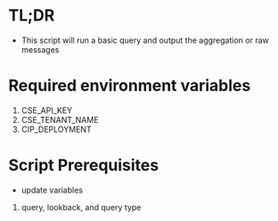 # TL;DR
- This script will run a basic query and output the aggregation or raw messages

# Required environment variables
1. CSE_API_KEY
2. CSE_TENANT_NAME
3. CIP_DEPLOYMENT

# Script Prerequisites 
* update variables
1. query, lookback, and query type